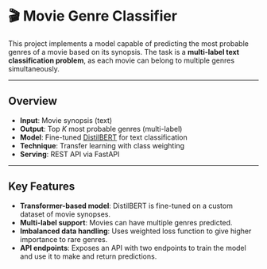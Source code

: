 # 🎬 Movie Genre Classifier

This project implements a model capable of predicting the most probable genres of a movie based on its synopsis. The task is a **multi-label text classification problem**, as each movie can belong to multiple genres simultaneously.

---

## Overview

- **Input**: Movie synopsis (text)
- **Output**: Top *K* most probable genres (multi-label)
- **Model**: Fine-tuned [DistilBERT](https://huggingface.co/distilbert-base-uncased) for text classification
- **Technique**: Transfer learning with class weighting
- **Serving**: REST API via FastAPI

---

## Key Features

- **Transformer-based model**: DistilBERT is fine-tuned on a custom dataset of movie synopses.
- **Multi-label support**: Movies can have multiple genres predicted.
- **Imbalanced data handling**: Uses weighted loss function to give higher importance to rare genres.
- **API endpoints**: Exposes an API with two endpoints to train the model and use it to make and return predictions.
